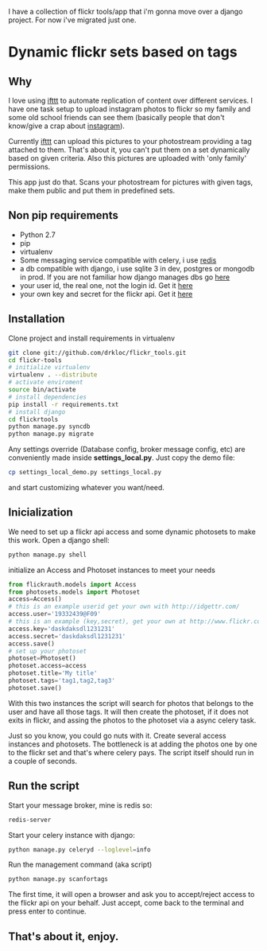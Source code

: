 I have a collection of flickr tools/app that i'm gonna move over a django project. For now i've migrated just one.

# Dynamic flickr sets based on tags

## Why 

I love using [ifttt](http://ifttt.com) to automate replication of content over different services. I have one task setup to upload instagram photos to flickr so my family and some old school friends can see them (basically people that don't know/give a crap about [instagram](http://instagram.com)). 

Currently [ifttt](http://ifttt.com) can upload this pictures to your photostream providing a tag attached to them. That's about it, you can't put them on a set dynamically based on given criteria. Also this pictures are uploaded with 'only family' permissions.

This app just do that. Scans your photostream for pictures with given tags, make them public and put them in predefined sets.

## Non pip requirements

+ Python 2.7
+ pip
+ virtualenv
+ Some messaging service compatible with celery, i use [redis](http://redis.io)
+ a db compatible with django, i use sqlite 3 in dev, postgres or mongodb in prod. If you are not familiar how django manages dbs go [here](https://docs.djangoproject.com/en/1.3/ref/databases/)
+ your user id, the real one, not the login id. Get it [here](http://idgettr.com/)
+ your own key and secret for the flickr api. Get it [here](http://www.flickr.com/services/apps/create/apply/)

## Installation

Clone project and install requirements in virtualenv

```bash
git clone git://github.com/drkloc/flickr_tools.git
cd flickr-tools
# initialize virtualenv
virtualenv . --distribute
# activate enviroment
source bin/activate
# install dependencies
pip install -r requirements.txt
# install django
cd flickrtools
python manage.py syncdb
python manage.py migrate

```

Any settings override (Database config, broker message config, etc) are conveniently made inside **settings_local.py**. Just copy the demo file:

```bash
cp settings_local_demo.py settings_local.py
```

and start customizing whatever you want/need.

## Inicialization

We need to set up a flickr api access and some dynamic photosets to make this work. Open a django shell:

```bash
python manage.py shell
```

initialize an Access and Photoset instances to meet your needs

```python
from flickrauth.models import Access
from photosets.models import Photoset
access=Access()
# this is an example userid get your own with http://idgettr.com/
access.user='19332439@F09'
# this is an example (key,secret), get your own at http://www.flickr.com/services/apps/create/apply/
access.key='daskdaksdl1231231'
access.secret='daskdaksdl1231231'
access.save()
# set up your photoset
photoset=Photoset()
photoset.access=access
photoset.title='My title'
photoset.tags='tag1,tag2,tag3'
photoset.save()
```

With this two instances the script will search for photos that belongs to the user and have all those tags. It will then create the photoset, if it does not exits in flickr, and assing the photos to the photoset via a async celery task.

Just so you know, you could go nuts with it. Create several access instances and photosets. The bottleneck is at adding the photos one by one to  the flickr set and that's where celery pays. The script itself should run in a couple of seconds.

## Run the script

Start your message broker, mine is redis so:

```bash
redis-server
```

Start your celery instance with django:

```bash
python manage.py celeryd --loglevel=info
```

Run the management command (aka script)

```bash
python manage.py scanfortags
```

The first time, it will open a browser and ask you to accept/reject access to the flickr api on your behalf. Just accept, come back to the terminal and press enter to continue.

## That's about it, enjoy.